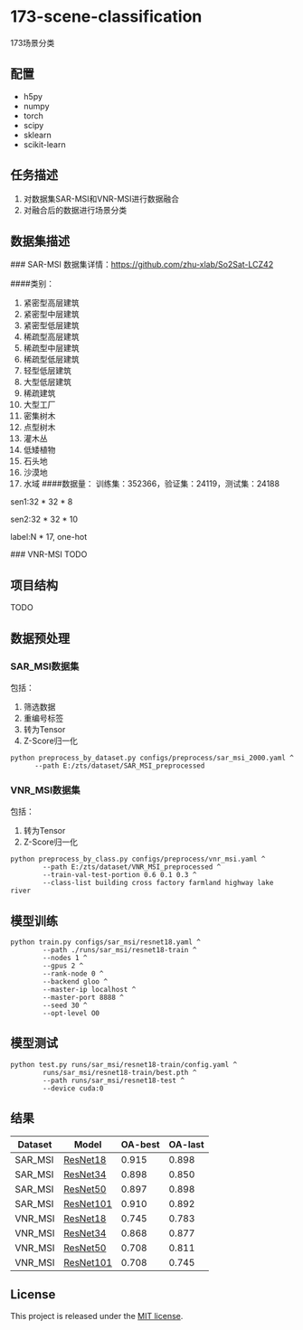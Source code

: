 # 173-scene-classification
173场景分类

## <a name='requirements'> </a>配置
- h5py
- numpy
- torch 
- scipy 
- sklearn 
- scikit-learn

## <a name='task'> </a>任务描述
1. 对数据集SAR-MSI和VNR-MSI进行数据融合
2. 对融合后的数据进行场景分类

## <a name='dataset'> </a>数据集描述
###<a name='dataset-sm'> </a>SAR-MSI
数据集详情：https://github.com/zhu-xlab/So2Sat-LCZ42

####类别：
1. 紧密型高层建筑
2. 紧密型中层建筑
3. 紧密型低层建筑
4. 稀疏型高层建筑
5. 稀疏型中层建筑
6. 稀疏型低层建筑
7. 轻型低层建筑
8. 大型低层建筑
9. 稀疏建筑
10. 大型工厂
11. 密集树木
12. 点型树木
13. 灌木丛
14. 低矮植物
15. 石头地
16. 沙漠地
17. 水域
####数据量：
训练集：352366，验证集：24119，测试集：24188

sen1:32 * 32 * 8

sen2:32 * 32 * 10

label:N * 17, one-hot

###<a name='dataset-vm'> </a> VNR-MSI
TODO

## <a name='structure'> </a>项目结构
TODO

## <a name='preprocess'> </a>数据预处理
### SAR_MSI数据集
包括：
1. 筛选数据
2. 重编号标签
3. 转为Tensor
4. Z-Score归一化
```shell
python preprocess_by_dataset.py configs/preprocess/sar_msi_2000.yaml ^
      --path E:/zts/dataset/SAR_MSI_preprocessed
```
### VNR_MSI数据集

包括：

1. 转为Tensor
2. Z-Score归一化

```shell
python preprocess_by_class.py configs/preprocess/vnr_msi.yaml ^
        --path E:/zts/dataset/VNR_MSI_preprocessed ^
        --train-val-test-portion 0.6 0.1 0.3 ^
        --class-list building cross factory farmland highway lake river
```

## <a name='train'> </a>模型训练
```shell
python train.py configs/sar_msi/resnet18.yaml ^
        --path ./runs/sar_msi/resnet18-train ^
        --nodes 1 ^
        --gpus 2 ^
        --rank-node 0 ^
        --backend gloo ^
        --master-ip localhost ^
        --master-port 8888 ^
        --seed 30 ^
        --opt-level O0
```

## <a name='test'> </a>模型测试
```shell
python test.py runs/sar_msi/resnet18-train/config.yaml ^
        runs/sar_msi/resnet18-train/best.pth ^
        --path runs/sar_msi/resnet18-test ^
        --device cuda:0
```

## <a name='result'> </a>结果

| Dataset | Model                                     | OA-best| OA-last|
|---------|-------------------------------------------|-------|-------|
| SAR_MSI | [ResNet18](configs/sar_msi/resnet18.yaml) | 0.915 |0.898|
| SAR_MSI | [ResNet34](configs/sar_msi/resnet34.yaml) | 0.898 |0.850|
| SAR_MSI | [ResNet50](configs/sar_msi/resnet50.yaml) | 0.897 |0.898|
| SAR_MSI | [ResNet101](configs/sar_msi/resnet101.yaml) | 0.910 |0.892|
| VNR_MSI | [ResNet18](configs/vnr_msi/resnet18.yaml) | 0.745 |0.783|
| VNR_MSI | [ResNet34](configs/vnr_msi/resnet34.yaml) | 0.868 |0.877|
| VNR_MSI | [ResNet50](configs/vnr_msi/resnet50.yaml) | 0.708 |0.811|
| VNR_MSI | [ResNet101](configs/vnr_msi/resnet101.yaml) | 0.708 |0.745|

## <a name="license"></a> License

This project is released under the [MIT license](LICENSE).

